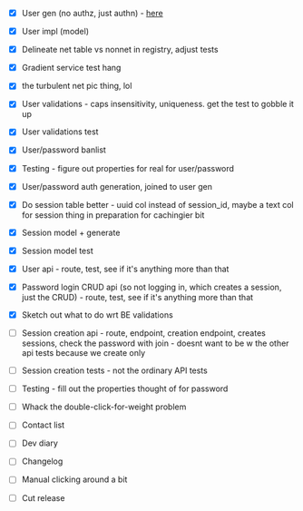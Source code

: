 - [x] User gen (no authz, just authn) - [here](https://cheatsheetseries.owasp.org/cheatsheets/Authentication_Cheat_Sheet.html)
- [x] User impl (model)
- [x] Delineate net table vs nonnet in registry, adjust tests
- [x] Gradient service test hang

- [x] the turbulent net pic thing, lol

- [x] User validations - caps insensitivity, uniqueness. get the test to gobble it up
- [x] User validations test
- [x] User/password banlist
- [x] Testing - figure out properties for real for user/password
- [x] User/password auth generation, joined to user gen

- [x] Do session table better - uuid col instead of session\_id, maybe a text col for session thing in preparation for cachingier bit
- [x] Session model + generate
- [x] Session model test
- [x] User api - route, test, see if it's anything more than that
- [x] Password login CRUD api (so not logging in, which creates a session, just the CRUD) - route, test, see if it's anything more than that

- [x] Sketch out what to do wrt BE validations
- [ ] Session creation api - route, endpoint, creation endpoint, creates sessions, check the password with join - doesnt want to be w the other api tests because we create only
- [ ] Session creation tests - not the ordinary API tests
- [ ] Testing - fill out the properties thought of for password
- [ ] Whack the double-click-for-weight problem

- [ ] Contact list
- [ ] Dev diary
- [ ] Changelog
- [ ] Manual clicking around a bit
- [ ] Cut release
